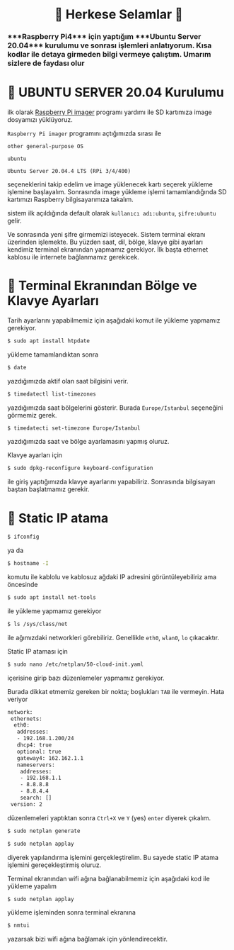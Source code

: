<h1 align="center">👋 Herkese Selamlar 👋</h1>
<h3 align="left">***Raspberry Pi4*** için yaptığım ***Ubuntu Server 20.04*** kurulumu ve sonrası işlemleri anlatıyorum. Kısa kodlar ile detaya girmeden bilgi vermeye çalıştım. Umarım sizlere de faydası olur</h3>

# 🚀 UBUNTU SERVER 20.04 Kurulumu

ilk olarak [Raspberry Pi imager](https://www.raspberrypi.com/software/) programı yardımı ile SD kartımıza image dosyamızı yüklüyoruz.

`Raspberry Pi imager` programını açtığımızda sırası ile

`other general-purpose OS`

`ubuntu`

`Ubuntu Server 20.04.4 LTS (RPi 3/4/400) `

seçeneklerini takip edelim ve image yüklenecek kartı seçerek yükleme işlemine başlayalım.
Sonrasında image yükleme işlemi tamamlandığında SD kartımızı Raspberry bilgisayarımıza takalım.

sistem ilk açıldığında default olarak `kullanıcı adı:ubuntu`, `şifre:ubuntu` gelir.

Ve sonrasında yeni şifre girmemizi isteyecek. Sistem terminal ekranı üzerinden işlemekte. 
Bu yüzden saat, dil, bölge, klavye gibi ayarları kendimiz terminal ekranından yapmamız gerekiyor.
İlk başta ethernet kablosu ile internete bağlanmamız gerekicek.

# 🚀 Terminal Ekranından Bölge ve Klavye Ayarları

Tarih ayarlarını yapabilmemiz için aşağıdaki komut ile yükleme yapmamız gerekiyor.
```sh
$ sudo apt install htpdate
```
yükleme tamamlandıktan sonra  
```sh
$ date
```
yazdığımızda aktif olan saat bilgisini verir.
```sh
$ timedatectl list-timezones
```
yazdığımızda saat bölgelerini gösterir. Burada `Europe/Istanbul` seçeneğini görmemiz gerek.
```sh
$ timedatecti set-timezone Europe/Istanbul
```
yazdığımızda saat ve bölge ayarlamasını yapmış oluruz.

Klavye ayarları için 
```sh
$ sudo dpkg-reconfigure keyboard-configuration
```
ile giriş yaptığımızda klavye ayarlarını yapabiliriz. Sonrasında bilgisayarı baştan başlatmamız gerekir.

# 🚀 Static IP atama 

```sh
$ ifconfig
```
ya da
```sh
$ hostname -I
```
komutu ile kablolu ve kablosuz ağdaki IP adresini görüntüleyebiliriz ama öncesinde 
```sh
$ sudo apt install net-tools
``` 
ile yükleme yapmamız gerekiyor

```sh
$ ls /sys/class/net
```
ile ağımızdaki networkleri görebiliriz. Genellikle `eth0`, `wlan0`, `lo` çıkacaktır.

Static IP ataması için
```sh
$ sudo nano /etc/netplan/50-cloud-init.yaml
```
içerisine girip bazı düzenlemeler yapmamız gerekiyor. 

Burada dikkat etmemiz gereken bir nokta; boşlukları `TAB` ile vermeyin. Hata veriyor
```sh
network:
 ethernets:
  eth0:
   addresses:
   - 192.168.1.200/24
   dhcp4: true
   optional: true
   gateway4: 162.162.1.1
   nameservers:
	addresses:
	- 192.168.1.1
	- 8.8.8.8
	- 8.8.4.4
	search: []
 version: 2
```
düzenlemeleri yaptıktan sonra `Ctrl+X` ve `Y` (yes) `enter` diyerek çıkalım.

```sh
$ sudo netplan generate
```
```sh
$ sudo netplan applay
```
diyerek yapılandırma işlemini gerçekleştirelim. Bu sayede static IP atama işlemini gereçekleştirmiş oluruz.

Terminal ekranından wifi ağına bağlanabilmemiz için aşağıdaki kod ile yükleme yapalım
```sh
$ sudo netplan applay
```
yükleme işleminden sonra terminal ekranına
```sh
$ nmtui
```
yazarsak bizi wifi ağına bağlamak için yönlendirecektir.